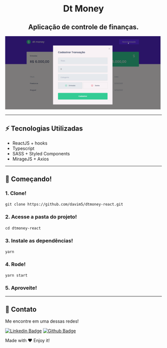 <h1 align="center">
Dt Money
</h1>
<h2 align="center">Aplicação de controle de finanças.</h2>

<img src="images/react-dt-2.gif" style="width:500px">

---
## ⚡ Tecnologias Utilizadas

- ReactJS + hooks
- Typescript
- SASS + Styled Components
- MirageJS + Axios

---
## 🚀 Começando!

### 1. Clone!

  ```git clone https://github.com/davim5/dtmoney-react.git```

### 2. Acesse a pasta do projeto!

  ```cd dtmoney-react```

### 3. Instale as dependências!

  ```yarn```

### 4. Rode!

  ```yarn start```

### 5. Aproveite!
---
## 📌 Contato
Me encontre em uma dessas redes!

[![Linkedin Badge](https://img.shields.io/badge/-LinkedIn-blue?style=flat-square&logo=Linkedin&logoColor=white&link=https://www.linkedin.com/in/davilima5/)](https://www.linkedin.com/in/davilima5/)
[![Github Badge](https://img.shields.io/badge/-Github-000?style=flat-square&logo=Github&logoColor=white&link=https://github.com/davim5)](https://github.com/davim5)

Made with ♥ Enjoy it!


